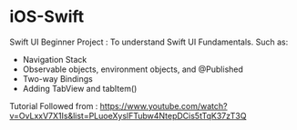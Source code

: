 # iOS-Swift
Swift UI Beginner Project : To understand Swift UI Fundamentals.
Such as:
- Navigation Stack
- Observable objects, environment objects, and @Published
- Two-way Bindings
- Adding TabView and tabItem()

Tutorial Followed from : https://www.youtube.com/watch?v=OvLxxV7X1Is&list=PLuoeXyslFTubw4NtepDCis5tTqK37zT3Q
